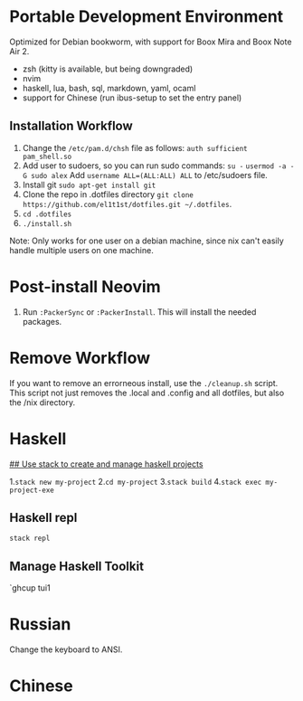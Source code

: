 # Portable Development Environment

Optimized for Debian bookworm, with support for Boox Mira and Boox Note Air 2.

- zsh (kitty is available, but being downgraded)
- nvim
- haskell, lua, bash, sql, markdown, yaml, ocaml
- support for Chinese (run ibus-setup to set the entry panel)

## Installation Workflow

1. Change the `/etc/pam.d/chsh` file as follows:
   `auth sufficient pam_shell.so`
2. Add user to sudoers, so you can run sudo commands:
   `su -`
   `usermod -a -G sudo alex`
   Add `username ALL=(ALL:ALL) ALL` to /etc/sudoers file.
3. Install git `sudo apt-get install git`
4. Clone the repo in .dotfiles directory `git clone https://github.com/el1t1st/dotfiles.git ~/.dotfiles`.
5. `cd .dotfiles`
6. `./install.sh`

Note: Only works for one user on a debian machine, since nix can't easily handle multiple users on one machine.

# Post-install Neovim

1. Run `:PackerSync` or `:PackerInstall`. This will install the needed packages.

# Remove Workflow

If you want to remove an errorneous install, use the `./cleanup.sh` script. This script not just removes the .local and .config and all dotfiles, but also the /nix directory.

# Haskell

[## Use stack to create and manage haskell projects](https://anvilproject.org/guides/content/creating-links)

1.`stack new my-project` 2.`cd my-project` 3.`stack build` 4.`stack exec my-project-exe`

## Haskell repl

`stack repl`

## Manage Haskell Toolkit

`ghcup tui1

# Russian

Change the keyboard to ANSI.

# Chinese
